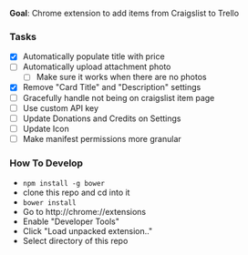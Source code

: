 **Goal**: Chrome extension to add items from Craigslist to Trello

### Tasks
- [x] Automatically populate title with price
- [ ] Automatically upload attachment photo
  - [ ] Make sure it works when there are no photos
- [x] Remove "Card Title" and "Description" settings
- [ ] Gracefully handle not being on craigslist item page
- [ ] Use custom API key
- [ ] Update Donations and Credits on Settings
- [ ] Update Icon
- [ ] Make manifest permissions more granular

### How To Develop
- `npm install -g bower`
- clone this repo and cd into it
- `bower install`
- Go to http://chrome://extensions
- Enable "Developer Tools"
- Click "Load unpacked extension.."
- Select directory of this repo

